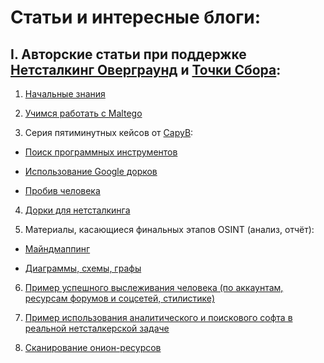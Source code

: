 # Статьи и интересные блоги:


## I. Авторские статьи при поддержке [Нетсталкинг Оверграунд](vk.com/netover) и [Точки Сбора](t.me/netstalking):


1. [Начальные знания](http://telegra.ph/OSINT-chto-ehto-i-chem-nam-polezno-06-24)

2. [Учимся работать с Maltego](http://telegra.ph/Maltego-priruchaem-12-29)

3. Серия пятиминутных кейсов от [CapyB](t.me/Capy_B):

 - [Поиск программных инструментов](http://telegra.ph/Pyatiminutnyj-kejs-po-OSINT-1-01-16)
  
 - [Использование Google дорков](http://telegra.ph/Pyatiminutnyj-kejs-po-OSINT-2-01-16)
  
 - [Пробив человека](http://telegra.ph/Pyatiminutnyj-kejs-po-OSINT-3-03-12)
  
4. [Дорки для нетсталкинга](http://telegra.ph/Dorki-dlya-netstalkinga-11-15)

5. Материалы, касающиеся финальных этапов OSINT (анализ, отчёт):

 - [Майндмаппинг](http://telegra.ph/Majndmapping-Nashi-znaniya-samye-krasivye-07-15 )
  
 - [Диаграммы, схемы, графы](http://telegra.ph/Diagrammy-shemy-grafy-10-30)
  
6. [Пример успешного выслеживания человека (по аккаунтам, ресурсам форумов и соцсетей, стилистике)](http://telegra.ph/Delo-Bogatova-Kto-takoj-Ajrat-Bashirov-05-02)

7. [Пример использования аналитического и поискового софта в реальной нетсталкерской задаче](http://telegra.ph/Oni-vam-ne-novosti-04-16)

8. [Сканирование онион-ресурсов](https://t.me/joinchat/AAAAAEmzkfIyn_sWn8oWNQ)
